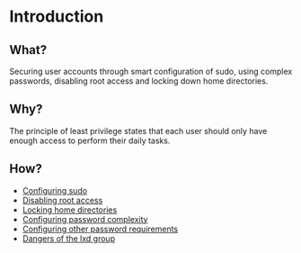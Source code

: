 # Introduction

## What?

Securing user accounts through smart configuration of sudo, using complex passwords, disabling root access and 
locking down home directories.

## Why?

The principle of least privilege states that each user should only have enough access to perform their daily tasks.

## How?

* [Configuring sudo](sudo.md)
* [Disabling root access](disable-root.md)
* [Locking home directories](homes.md)
* [Configuring password complexity](passwords.md)
* [Configuring other password requirements](other-reqs.md)
* [Dangers of the lxd group](lxd.md)



